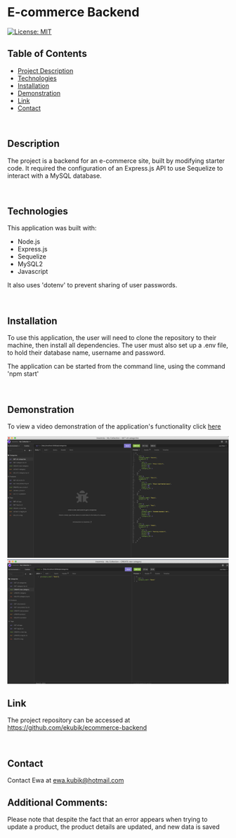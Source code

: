 # E-commerce Backend

[![License: MIT](https://img.shields.io/badge/License-MIT-yellow.svg)](https://opensource.org/licenses/MIT)


## Table of Contents

- <a href="#description">Project Description</a>
- <a href="#technologies">Technologies</a>
- <a href="#installation"> Installation </a>
- <a href="#demonstration">Demonstration </a>
- <a href="#link">Link </a>
- <a href="#contact">Contact</a>

<br>

## Description
The project is a backend for an e-commerce site, built by modifying starter code. It required the configuration of an Express.js API to use Sequelize to interact with a MySQL database.

<br>

## Technologies

This application was built with:
* Node.js
* Express.js
* Sequelize
* MySQL2
* Javascript

It also uses 'dotenv' to prevent sharing of user passwords.

<br>

## Installation

To use this application, the user will need to clone the repository to their machine, then install all dependencies. The user must also set up a .env file, to hold their database name, username and password.

The application can be started from the command line, using the command 'npm start'

<br>

## Demonstration

To view a video demonstration of the application's functionality click <a href="https://watch.screencastify.com/v/p3JUKZR0AFTlyMrLDCRg"> here </a>

<img src="Assets/images/ecommerce-backend01.png" />
<img src="Assets/images/ecommerce-backend02.png" />

<br>

## Link

The project repository can be accessed at <a href="https://github.com/ekubik/ecommerce-backend">https://github.com/ekubik/ecommerce-backend</a>

<br>

## Contact

Contact Ewa at <a href="mailto:ewa.kubik@hotmail.com"> ewa.kubik@hotmail.com </a>


## Additional Comments:
Please note that despite the fact that an error appears when trying to update a product, the product details are updated, and new data is saved 